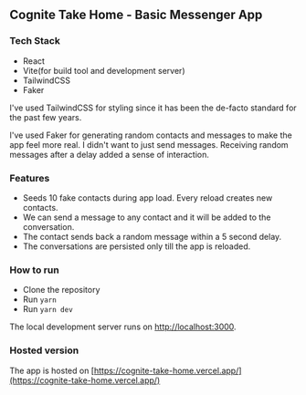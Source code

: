 ## Cognite Take Home - Basic Messenger App

### Tech Stack

- React
- Vite(for build tool and development server)
- TailwindCSS
- Faker

I've used TailwindCSS for styling since it has been the de-facto standard for the past few years. 

I've used Faker for generating random contacts and messages to make the app feel more real. I didn't want to just send messages. Receiving random messages after a delay added a sense of interaction.

### Features

- Seeds 10 fake contacts during app load. Every reload creates new contacts.
- We can send a message to any contact and it will be added to the conversation.
- The contact sends back a random message within a 5 second delay.
- The conversations are persisted only till the app is reloaded.

### How to run

- Clone the repository
- Run `yarn`
- Run `yarn dev`

The local development server runs on [http://localhost:3000](http://localhost:3000).

### Hosted version

The app is hosted on [https://cognite-take-home.vercel.app/](https://cognite-take-home.vercel.app/)
